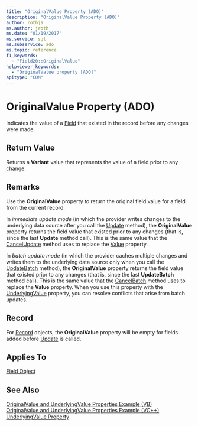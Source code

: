 ```yaml
---
title: "OriginalValue Property (ADO)"
description: "OriginalValue Property (ADO)"
author: rothja
ms.author: jroth
ms.date: "01/19/2017"
ms.service: sql
ms.subservice: ado
ms.topic: reference
f1_keywords:
  - "Field20::OriginalValue"
helpviewer_keywords:
  - "OriginalValue property [ADO]"
apitype: "COM"
---
```

# OriginalValue Property (ADO)
Indicates the value of a [Field](./field-object.md) that existed in the record before any changes were made.  
  
## Return Value  
 Returns a **Variant** value that represents the value of a field prior to any change.  
  
## Remarks  
 Use the **OriginalValue** property to return the original field value for a field from the current record.  
  
 In *immediate update mode* (in which the provider writes changes to the underlying data source after you call the [Update](./update-method.md) method), the **OriginalValue** property returns the field value that existed prior to any changes (that is, since the last **Update** method call). This is the same value that the [CancelUpdate](./cancelupdate-method-ado.md) method uses to replace the [Value](./value-property-ado.md) property.  
  
 In *batch update mode* (in which the provider caches multiple changes and writes them to the underlying data source only when you call the [UpdateBatch](./updatebatch-method.md) method), the **OriginalValue** property returns the field value that existed prior to any changes (that is, since the last **UpdateBatch** method call). This is the same value that the [CancelBatch](./cancelbatch-method-ado.md) method uses to replace the **Value** property. When you use this property with the [UnderlyingValue](./underlyingvalue-property.md) property, you can resolve conflicts that arise from batch updates.  
  
## Record  
 For [Record](./record-object-ado.md) objects, the **OriginalValue** property will be empty for fields added before [Update](./update-method.md) is called.  
  
## Applies To  
 [Field Object](./field-object.md)  
  
## See Also  
 [OriginalValue and UnderlyingValue Properties Example (VB)](./originalvalue-and-underlyingvalue-properties-example-vb.md)   
 [OriginalValue and UnderlyingValue Properties Example (VC++)](./originalvalue-and-underlyingvalue-properties-example-vc.md)   
 [UnderlyingValue Property](./underlyingvalue-property.md)
